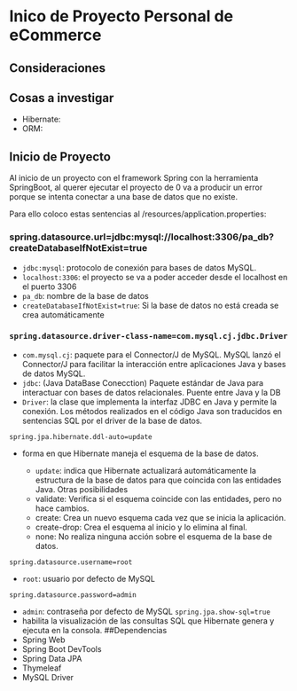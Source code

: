 # Inico de Proyecto Personal de eCommerce

## Consideraciones
## Cosas a investigar
- Hibernate: 
- ORM:
 
## Inicio de Proyecto
Al inicio de un proyecto con el framework Spring con la herramienta SpringBoot, al querer ejecutar el proyecto de 0 va a producir un error porque se intenta conectar a una base de datos que no existe. 

   Para ello coloco estas sentencias al /resources/application.properties:
### spring.datasource.url=jdbc:mysql://localhost:3306/pa_db?createDatabaseIfNotExist=true
   - `jdbc:mysql`: protocolo de conexión para bases de datos MySQL. 
   - `localhost:3306`: el proyecto se va a poder acceder desde el localhost en el puerto 3306
   - `pa_db`: nombre de la base de datos
   - `createDatabaseIfNotExist=true`: Si la base de datos no está creada se crea automáticamente 

   ### `spring.datasource.driver-class-name=com.mysql.cj.jdbc.Driver`
 
   - `com.mysql.cj`: paquete para el Connector/J de MySQL. MySQL lanzó el Connector/J para facilitar la interacción entre aplicaciones Java y bases de datos MySQL.
   - `jdbc`: (Java DataBase Conecction) Paquete estándar de Java para interactuar con bases de datos relacionales. Puente entre Java y la DB
   - `Driver`: la clase que implementa la interfaz JDBC en Java y permite la conexión. Los métodos realizados en el código Java son traducidos en sentencias SQL por el driver de la base de datos.

`spring.jpa.hibernate.ddl-auto=update`
   - forma en que Hibernate maneja el esquema de la base de datos. 

      - `update`: indica que Hibernate actualizará automáticamente la estructura de la base de datos para que coincida con las entidades Java.
    Otras posibilidades
     - validate: Verifica si el esquema coincide con las entidades, pero no hace cambios.
     - create: Crea un nuevo esquema cada vez que se inicia la aplicación.
     - create-drop: Crea el esquema al inicio y lo elimina al final.
     - none: No realiza ninguna acción sobre el esquema de la base de datos.

 `spring.datasource.username=root` 
   - `root`: usuario por defecto de MySQL

 `spring.datasource.password=admin`
   - `admin`: contraseña por defecto de MySQL 
 `spring.jpa.show-sql=true`
   - habilita la visualización de las consultas SQL que Hibernate genera y ejecuta en la consola.
##Dependencias
 - Spring Web
 - Spring Boot DevTools
 - Spring Data JPA
 - Thymeleaf
 - MySQL Driver